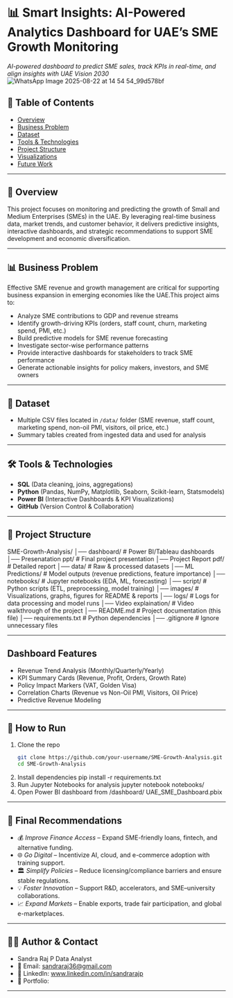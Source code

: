 # 📊 Smart Insights: AI-Powered Analytics Dashboard for UAE’s SME Growth Monitoring 
_AI-powered dashboard to predict SME sales, track KPIs in real-time, and align insights with UAE Vision 2030_
![WhatsApp Image 2025-08-22 at 14 54 54_99d578bf](https://github.com/user-attachments/assets/51528bb8-79f6-4d67-a2b6-3bc1e281e8d5)


## 📑 Table of Contents 
 
- [Overview](#📌-overview)
- [Business Problem](#business-problem)  
- [Dataset](#dataset)  
- [Tools & Technologies](#tools--technologies)  
- [Project Structure](#project-structure)  
- [Visualizations](#visualizations)  
- [Future Work](#future-work)  

---

## 📌 Overview  

This project focuses on monitoring and predicting the growth of Small and Medium Enterprises (SMEs) in the UAE. By leveraging real-time business data, market trends, and customer behavior, it delivers predictive insights, interactive dashboards, and strategic recommendations to support SME development and economic diversification.

---

## 📊 Business Problem 

Effective SME revenue and growth management are critical for supporting business expansion in emerging economies like the UAE.This project aims to:
- Analyze SME contributions to GDP and revenue streams
- Identify growth-driving KPIs (orders, staff count, churn, marketing spend, PMI, etc.)
- Build predictive models for SME revenue forecasting
- Investigate sector-wise performance patterns
- Provide interactive dashboards for stakeholders to track SME performance
- Generate actionable insights for policy makers, investors, and SME owners

---

## 📂 Dataset

- Multiple CSV files located in `/data/` folder (SME revenue, staff count, marketing spend, non-oil PMI, visitors, oil price, etc.)
- Summary tables created from ingested data and used for analysis

---

## 🛠 Tools & Technologies

- **SQL** (Data cleaning, joins, aggregations)  
- **Python** (Pandas, NumPy, Matplotlib, Seaborn, Scikit-learn, Statsmodels)  
- **Power BI** (Interactive Dashboards & KPI Visualizations)  
- **GitHub** (Version Control & Collaboration)  

---

## 📁 Project Structure

SME-Growth-Analysis/
│── dashboard/ # Power BI/Tableau dashboards
│── Presenatation ppt/ # Final project presentation
│── Project Report pdf/ # Detailed report
│── data/ # Raw & processed datasets
│── ML Predictions/ # Model outputs (revenue predictions, feature importance)
│── notebooks/ # Jupyter notebooks (EDA, ML, forecasting)
│── script/ # Python scripts (ETL, preprocessing, model training)
│── images/ # Visualizations, graphs, figures for README & reports
│── logs/ # Logs for data processing and model runs
│── Video explaination/ # Video walkthrough of the project
│── README.md # Project documentation (this file)
│── requirements.txt # Python dependencies
│── .gitignore # Ignore unnecessary files

---

## Dashboard Features

- Revenue Trend Analysis (Monthly/Quarterly/Yearly)
- KPI Summary Cards (Revenue, Profit, Orders, Growth Rate)
- Policy Impact Markers (VAT, Golden Visa)
- Correlation Charts (Revenue vs Non-Oil PMI, Visitors, Oil Price)
- Predictive Revenue Modeling

---

## 📌 How to Run

1. Clone the repo  
   ```bash
   git clone https://github.com/your-username/SME-Growth-Analysis.git
   cd SME-Growth-Analysis
2. Install dependencies
 pip install -r requirements.txt
3. Run Jupyter Notebooks for analysis
jupyter notebook notebooks/
4. Open Power BI dashboard from /dashboard/
UAE_SME_Dashboard.pbix

---

## 🚀 Final Recommendations

- 💰 *Improve Finance Access* – Expand SME-friendly loans, fintech, and alternative funding.  
- 🌐 *Go Digital* – Incentivize AI, cloud, and e-commerce adoption with training support.  
- 🏛 *Simplify Policies* – Reduce licensing/compliance barriers and ensure stable regulations.  
- 💡 *Foster Innovation* – Support R&D, accelerators, and SME–university collaborations.  
- 📈 *Expand Markets* – Enable exports, trade fair participation, and global e-marketplaces.  

---

## 👩‍💻 Author & Contact

- Sandra Raj P Data Analyst
- 📧 Email: sandraraj36@gmail.com
- 💼 LinkedIn: www.linkedin.com/in/sandrarajp
- 📂 Portfolio:

---
